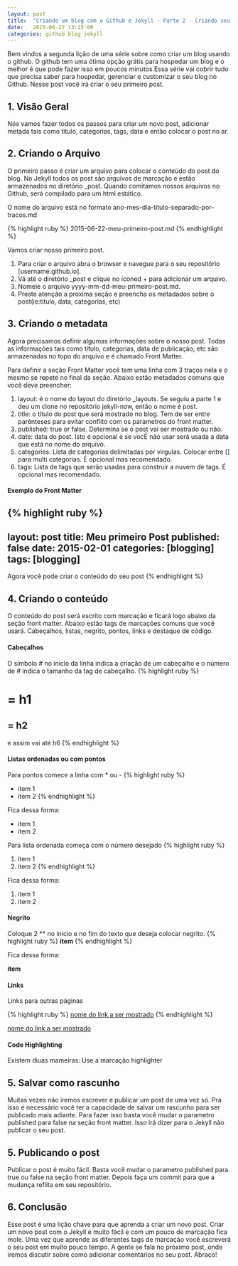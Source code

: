 ```yaml
---
layout: post
title:  "Criando um blog com o Github e Jekyll - Parte 2 - Criando seu primeiro Post"
date:   2015-06-22 13:15:00
categories: github blog jekyll
---
```


Bem vindos a segunda lição de uma série sobre como criar um blog usando o github. O github tem uma ótima opção grátis para hospedar um blog e o melhor é que pode fazer isso em poucos minutos.Essa série vai cobrir tudo que precisa saber para hospedar, gerenciar e customizar o seu blog no Github. Nesse post você irá criar o seu primeiro post.

## 1. Visão Geral
Nós vamos fazer todos os passos para criar um novo post, adicionar metada tais como titulo, categorias, tags, data e então colocar o post no ar. 

## 2. Criando o Arquivo
O primeiro passo é criar um arquivo para colocar o conteúdo do post do blog. No Jekyll todos os post são arquivos de marcação e estão armazenados no diretório _post. Quando comitamos nossos arquivos no Github, será compilado para um html estático.

O nome do arquivo está no formato ano-mes-dia-titulo-separado-por-tracos.md

{% highlight ruby %}
2015-06-22-meu-primeiro-post.md
{% endhighlight %}

Vamos criar nosso primeiro post.

1. Para criar o arquivo abra o browser e navegue para o seu repositório [username.github.io].
2. Vá até o diretório _post e clique no íconed + para adicionar um arquivo.
3. Nomeie o arquivo yyyy-mm-dd-meu-primeiro-post.md.
4. Preste atenção a proxima seção e preencha os metadados sobre o post(ie:titulo, data, categorias, etc)

## 3. Criando o metadata
Agora precisamos definir algumas informações sobre o nosso post. Todas as informações tais como título, categorias, data de publicação, etc são armazenadas no topo do arquivo e é chamado Front Matter.

Para definir a seção Front Matter você tem uma linha com 3 traços nela e o mesmo se repete no final da seção.
Abaixo estão metadados comuns que você deve preencher:

1. layout: é o nome do layout do diretório _layouts. Se seguiu a parte 1 e deu um clone no repositório jekyll-now, então o nome é post.
2. title: o título do post que será mostrado no blog. Tem de ser entre parênteses para evitar conflito com os parametros do front matter.
3. published: true or false. Determina se o post vai ser mostrado ou não.
4. date: data do post. Isto é opcional e se vocÊ não usar será usada a data que está no nome do arquivo.
5. categories: Lista de categorias delimitadas por virgulas. Colocar entre [] para multi categorias. É opcional mas recomendado.
6. tags: Lista de tags que serão usadas para construir a nuvem de tags.  É opcional mas recomendado.

#### Exemplo do Front Matter
{% highlight ruby %}
---
layout: post
title: Meu primeiro Post
published: false
date: 2015-02-01
categories: [blogging]
tags: [blogging]
---

Agora você pode criar o conteúdo do seu post
{% endhighlight %}

## 4. Criando  o conteúdo
O conteúdo do post será escrito com marcação e ficará logo abaixo da seção front matter. Abaixo estão tags de marcações comuns que você usará. Cabeçalhos, listas, negrito, pontos, links e destaque de código.

#### Cabeçalhos
O símbolo # no ínicio da linha indica a criação de um cabeçalho e o número de # indica o tamanho da tag de cabeçalho.
{% highlight ruby %}
#  = h1
## = h2
e assim vai até h6
{% endhighlight %}

#### Listas ordenadas ou com pontos

Para pontos comece a linha com * ou -
{% highlight ruby %}
* item 1
* item 2
{% endhighlight %}

Fica dessa forma: 

* item 1
* item 2

Para lista ordenada começa com o número desejado
{% highlight ruby %}
1. item 1
2. item 2
{% endhighlight %}

Fica dessa forma: 

1. item 1
2. item 2

#### Negrito
Coloque 2 ** no ínicio e no fim do texto que deseja colocar negrito.
{% highlight ruby %}
**item**
{% endhighlight %}

Fica dessa forma:

**item**

#### Links
Links para outras páginas

{% highlight ruby %}
[nome do link a ser mostrado](http://url.com)
{% endhighlight %}

[nome do link a ser mostrado](http://url.com)

#### Code Highlighting
Existem diuas mameiras: 
Use a marcação highlighter

## 5. Salvar como rascunho
Muitas vezes não iremos escrever e publicar um post de uma vez só. Pra isso é necessário você ter a capacidade de salvar um rascunho para ser publicado mais adiante. Para fazer isso basta você mudar o parametro published para false na seção front matter. Isso irá dizer para o Jekyll não publicar o seu post.


## 5. Publicando o post
Publicar o post é muito fácil. Basta você mudar o parametro published para true ou false na seção front matter. Depois faça um commit para que a mudança reflita em seu repositório. 

 ## 6. Conclusão
Esse post é uma lição chave para que aprenda a criar um novo post. Criar um novo post com o Jekyll é muito fácil e com um pouco de marcação fica mole. Uma vez que aprende as diferentes tags de marcação você escreverá o seu post em muito pouco tempo. 
A gente se fala no próximo post, onde iremos discutir sobre como adicionar comentários no seu post. Abraço!

